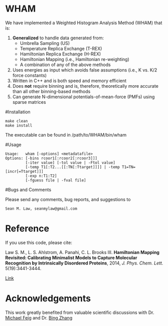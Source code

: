 # WHAM

We have implemented a Weighted Histogram Analysis Method (WHAM) that is:

1. <b>Generalized</b> to handle data generated from:
    *  Umbrella Sampling (US)
    *  Temperature Replica Exchange (T-REX)
    *  Hamiltonian Replica Exchange (H-REX)
    *  Hamiltonian Mapping (i.e., Hamiltonian re-weighting)
    *  A combination of any of the above methods
2. Uses energies as input which avoids false assumptions (i.e., K vs. K/2 force constants)
3. Written in C++ and is both speed and memory efficient
4. Does <b>not</b> require binning and is, therefore, theoretically more accurate than all other binning-based methods
5. Can generate N-dimensional potentials-of-mean-force (PMFs) using sparse matrices

#Installation

    make clean
    make install

The executable can be found in /path/to/WHAM/bin/wham

#Usage

    Usage:   wham [-options] <metadatafile>
    Options: [-bins rcoor1[:rcoor2[:rcoor3]]]
             [-iter value] [-tol value | -Ftol value]
             [-temp T1[:T2...[[:TN[:Ttarget]]]] | -temp T1=TN=[incr[=Ttarget]]]
             [-exp n:T1:T2]
             [-fguess file | -fval file]

#Bugs and Comments

Please send any comments, bug reports, and suggestions to 
    
    Sean M. Law, seanmylaw@gmail.com
    
# Reference

If you use this code, please cite:

Law S. M., L. S. Ahlstrom, A. Panahi, C. L. Brooks III. <b>Hamiltonian Mapping Revisited: Calibrating Minimalist Models to Capture Molecular Recognition by Intrinsically Disordered Proteins</b>, 2014, <i>J. Phys. Chem. Lett.</i> 5(19):3441-3444.

[Link](http://pubs.acs.org/doi/abs/10.1021/jz501811k)

# Acknowledgements

This work greatly benefited from valuable scientific discussions with Dr. [Michael Feig](http://feig.bch.msu.edu) and Dr. [Bing Zhang](https://www.linkedin.com/pub/bin-zhang/70/410/50b)
